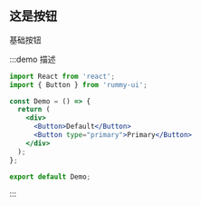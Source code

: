 ## 这是按钮

基础按钮

:::demo 描述
```jsx
import React from 'react';
import { Button } from 'rummy-ui';

const Demo = () => {
  return (
    <div>
      <Button>Default</Button>
      <Button type="primary">Primary</Button>
    </div>
  );
};

export default Demo;
```
:::
